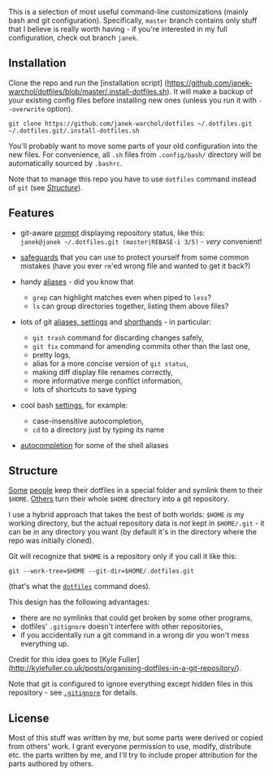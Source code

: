 This is a selection of most useful command-line customizations (mainly bash
and git configuration).  Specifically, `master` branch contains only stuff
that I believe is really worth having - if you're interested in my full
configuration, check out branch `janek`.



Installation
------------

Clone the repo and run the [installation script]
(https://github.com/janek-warchol/dotfiles/blob/master/.install-dotfiles.sh).
It will make a backup of your existing config files before installing new ones
(unless you run it with `--overwrite` option).

    git clone https://github.com/janek-warchol/dotfiles ~/.dotfiles.git
    ~/.dotfiles.git/.install-dotfiles.sh

You'll probably want to move some parts of your old configuration into
the new files.  For convenience, all `.sh` files from `.config/bash/` directory
will be automatically sourced by `.bashrc`.

Note that to manage this repo you have to use `dotfiles` command instead of `git`
(see [_Structure_](README.md#structure)).



Features
--------

- git-aware [prompt](.config/bash/prompt.sh) displaying repository status, like this:  
  `janek@janek ~/.dotfiles.git (master|REBASE-i 3/5)` - _very_ convenient!

- [safeguards](.config/bash/safeguards.sh) that you can use to protect yourself from
  some common mistakes (have you ever `rm`'ed wrong file and wanted to get it back?)

- handy [aliases](.config/bash/aliases.sh) - did you know that
  - `grep` can highlight matches even when piped to `less`?
  - `ls` can group directories together, listing them above files?

- lots of git [aliases, settings](.config/git/config) and
  [shorthands](.config/bash/git-aliases.sh) - in particular:
  - `git trash` command for discarding changes safely,
  - `git fix` command for amending commits other than the last one,
  - pretty logs,
  - alias for a more concise version of `git status`,
  - making diff display file renames correctly,
  - more informative merge conflict information,
  - lots of shortcuts to save typing

- cool bash [settings](.config/bash/settings.sh), for example:
  - case-insensitive autocompletion,
  - `cd` to a directory just by typing its name

- [autocompletion](.config/bash/autocompletion.sh) for some of the shell aliases



Structure
---------

[Some](https://github.com/ryanb/dotfiles)
[people](http://www.anishathalye.com/2014/08/03/managing-your-dotfiles/)
keep their dotfiles in a special folder and symlink them to their `$HOME`.
[Others](https://github.com/rtomayko/dotfiles)
turn their whole `$HOME` directory into a git repository.

I use a hybrid approach that takes the best of both worlds: `$HOME` _is_
my working directory, but the actual repository data is _not_ kept in `$HOME/.git` -
it can be in any directory you want (by default it's in the directory where
the repo was initially cloned).

Git will recognize that `$HOME` is a repository only if you call it like this:

    git --work-tree=$HOME --git-dir=$HOME/.dotfiles.git

(that's what the [`dotfiles`](.config/bash/dotfiles.sh) command does).

This design has the following advantages:
- there are no symlinks that could get broken by some other programs,
- dotfiles' `.gitignore` doesn't interfere with other repositories,
- if you accidentally run a git command in a wrong dir you won't mess everything up.

Credit for this idea goes to [Kyle Fuller]
(http://kylefuller.co.uk/posts/organising-dotfiles-in-a-git-repository/).

Note that git is configured to ignore everything except hidden files in this
repository - see [`.gitignore`](.gitignore) for details.



License
-------

Most of this stuff was written by me, but some parts were derived or copied
from others' work.  I grant everyone permission to use, modify, distribute
etc. the parts written by me, and I'll try to include proper attribution for
the parts authored by others.
